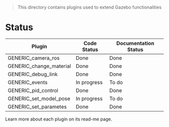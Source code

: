 > This directory contains plugins used to extend Gazebo functionalities

# Status

Plugin | Code Status | Documentation Status
--- |--- | ---
GENERIC_camera_ros | Done | Done
GENERIC_change_material | Done| Done
GENERIC_debug_link | Done | Done
GENERIC_events | In progress | To do
GENERIC_pid_control | Done | Done
GENERIC_set_model_pose | In progress | To do
GENERIC_set_parametes | Done | Done

Learn more about each plugin on its read-me page.
